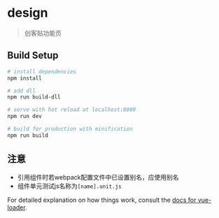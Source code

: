 # design

> 创客贴功能页

## Build Setup

``` bash
# install dependencies
npm install

# add dll
npm run build-dll

# serve with hot reload at localhost:8080
npm run dev

# build for production with minification
npm run build
```

## 注意

* 引用组件时若webpack配置文件中已设置别名，应使用别名
* 组件单元测试js名称为`[name].unit.js`

For detailed explanation on how things work, consult the [docs for vue-loader](http://vuejs.github.io/vue-loader).
